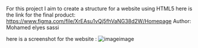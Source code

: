For this project I aim to create a structure for a website using HTML5
here is the link for the final product: https://www.figma.com/file/XrEAsu1vQj5fhVaNG38d2W/Homepage
Author: Mohamed elyes sassi

here is a screenshot for the website :
![imageimage](https://github.com/user-attachments/assets/c1a47846-3516-4292-bfa9-be85aeeac1a8)
